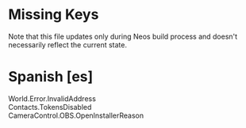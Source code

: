 # Missing Keys
Note that this file updates only during Neos build process and doesn't necessarily reflect the current state.

# Spanish [es]
World.Error.InvalidAddress  
Contacts.TokensDisabled  
CameraControl.OBS.OpenInstallerReason  

